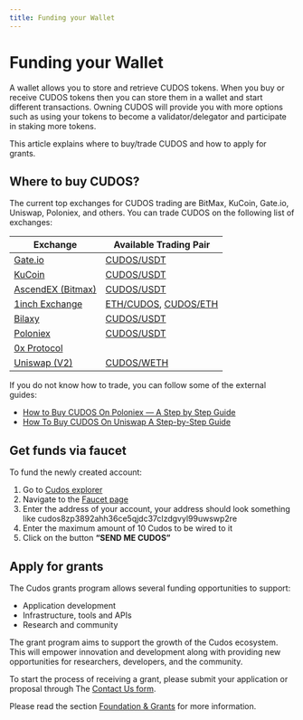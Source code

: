 ```yaml
---
title: Funding your Wallet
---
```


# ﻿Funding your Wallet

A wallet allows you to store and retrieve CUDOS tokens. When you buy or receive CUDOS tokens then you can store them in a wallet and start different transactions. Owning CUDOS will provide you with more options such as using your tokens to become a validator/delegator and participate in staking more tokens.

This article explains where to buy/trade CUDOS and how to apply for grants.

## Where to buy CUDOS?

The current top exchanges for CUDOS trading are BitMax, KuCoin, Gate.io, Uniswap, Poloniex, and others. You can trade CUDOS on the following list of exchanges:

|**Exchange**|**Available Trading Pair**|
| - | - |
|[Gate.io](https://www.gate.io/)|[CUDOS/USDT](https://gate.io/trade/cudos_usdt)|
|[KuCoin](https://www.kucoin.com/)|[CUDOS/USDT](https://trade.kucoin.com/CUDOS-USDT)|
|[AscendEX (Bitmax)](https://www.ascendex.com/)|[CUDOS/USDT](https://www.ascendex.com/en/basic/cashtrade-spottrading/usdt/cudos)|
|[1inch Exchange](https://1inch.io/)|[ETH/CUDOS](https://app.1inch.io/#/ETH/CUDOS), [CUDOS/ETH](https://app.1inch.io/#/CUDOS/ETH)|
|[Bilaxy](https://bilaxy.com/)|[CUDOS/USDT](https://bilaxy.com/trade/CUDOS_USDT)|
|[Poloniex](https://bilaxy.com/)|[CUDOS/USDT](https://poloniex.com/exchange/USDT_CUDOS)|
|[0x Protocol](https://matcha.xyz/)|
|[Uniswap (V2)](https://uniswap.org/)|[CUDOS/WETH](https://app.uniswap.org/#/swap?inputCurrency=0x817bbDbC3e8A1204f3691d14bB44992841e3dB35&outputCurrency=0xc02aaa39b223fe8d0a0e5c4f27ead9083c756cc2)|

If you do not know how to trade, you can follow some of the external guides:

- [How to Buy CUDOS On Poloniex — A Step by Step Guide](https://cryptobuyingtips.medium.com/60-92-growth-how-to-buy-cudos-cudos-a-step-by-step-guide-crypto-buying-tips-16e9a022bb6a)
- [How To Buy CUDOS On Uniswap A Step-by-Step Guide](https://www.pickacrypto.com/how-to-buy-cudos-token/)

## Get funds via faucet

To fund the newly created account:
1. Go to [Cudos explorer](https://explorer.cudos.org/)
2. Navigate to the [Faucet page](https://explorer.cudos.org/faucet)
3. Enter the address of your account, your address should look something like cudos8zp3892ahh36ce5qjdc37clzdgvyl99uwswp2re
4. Enter the maximum amount of 10 Cudos to be wired to it
5. Click on the button **“SEND ME CUDOS”**

## Apply for grants

The Cudos grants program allows several funding opportunities to support:

- Application development
- Infrastructure, tools and APIs
- Research and community

The grant program aims to support the growth of the Cudos ecosystem. This will empower innovation and development along with providing new opportunities for researchers, developers, and the community.

To start the process of receiving a grant, please submit your application or proposal through The [Contact Us form](https://www.cudos.org/#contact-us).

Please read the section [Foundation & Grants](https://docs.cudos.org/foundation-and-grants/) for more information.
